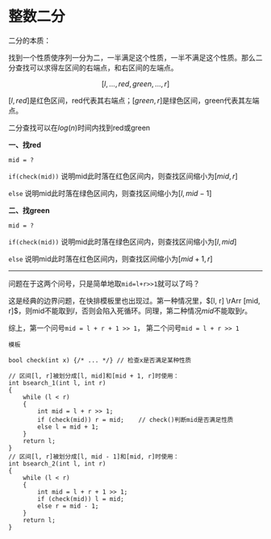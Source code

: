 # 整数二分

二分的本质：

找到一个性质使序列一分为二，一半满足这个性质，一半不满足这个性质。那么二分查找可以求得左区间的右端点，和右区间的左端点。

$$[l, ...,red, green, ..., r]$$

$[l, red]$是红色区间，red代表其右端点；$[green, r]$是绿色区间，green代表其左端点。

二分查找可以在$log(n)$时间内找到red或green

**一、找red**

`mid = ?`

`if(check(mid))`  说明mid此时落在红色区间内，则查找区间缩小为$[mid, r]$

`else` 说明mid此时落在绿色区间内，则查找区间缩小为$[l, mid-1]$

**二、找green**

`mid = ?`

`if(check(mid))` 说明mid此时落在绿色区间内，则查找区间缩小为$[l, mid]$

`else` 说明mid此时落在红色区间内，则查找区间缩小为$[mid + 1, r]$

---

问题在于这两个问号，只是简单地取`mid=l+r>>1`就可以了吗？

这是经典的边界问题，在快排模板里也出现过。第一种情况里，$[l, r] \rArr [mid, r]$，则mid不能取到$l$，否则会陷入死循环。同理，第二种情况$mid$不能取到$r$。

综上，第一个问号`mid = l + r + 1 >> 1`， 第二个问号`mid = l + r >> 1`


```
模板

bool check(int x) {/* ... */} // 检查x是否满足某种性质

// 区间[l, r]被划分成[l, mid]和[mid + 1, r]时使用：
int bsearch_1(int l, int r)
{
    while (l < r)
    {
        int mid = l + r >> 1;
        if (check(mid)) r = mid;    // check()判断mid是否满足性质
        else l = mid + 1;
    }
    return l;
}
// 区间[l, r]被划分成[l, mid - 1]和[mid, r]时使用：
int bsearch_2(int l, int r)
{
    while (l < r)
    {
        int mid = l + r + 1 >> 1;
        if (check(mid)) l = mid;
        else r = mid - 1;
    }
    return l;
}

```
